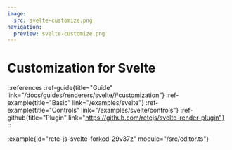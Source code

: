 ```yaml
---
image:
  src: svelte-customize.png
navigation:
  preview: svelte-customize.png
---
```


# Customization for Svelte

::references
:ref-guide{title="Guide" link="/docs/guides/renderers/svelte/#customization"}
:ref-example{title="Basic" link="/examples/svelte"}
:ref-example{title="Controls" link="/examples/svelte/controls"}
:ref-github{title="Plugin" link="https://github.com/retejs/svelte-render-plugin"}
::

:example{id="rete-js-svelte-forked-29v37z" module="/src/editor.ts"}
